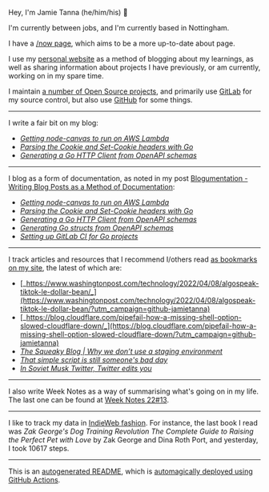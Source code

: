 Hey, I'm Jamie Tanna (he/him/his) 👋

I'm currently between jobs, and I'm currently based in Nottingham.

I have a [/now page](https://www.jvt.me/now/?utm_campaign=github-jamietanna), which aims to be a more up-to-date about page.

I use my [personal website](https://www.jvt.me/?utm_campaign=github-jamietanna) as a method of blogging about my learnings, as well as sharing information about projects I have previously, or am currently, working on in my spare time.

I maintain [a number of Open Source projects](https://www.jvt.me/open-source/?utm_campaign=github-jamietanna), and primarily use [GitLab](https://gitlab.com/jamietanna) for my source control, but also use [GitHub](https://github.com/jamietanna) for some things.

---

I write a fair bit on my blog:


- [_Getting node-canvas to run on AWS Lambda_](https://www.jvt.me/posts/2022/04/08/node-canvas-lambda/?utm_campaign=github-jamietanna)
- [_Parsing the Cookie and Set-Cookie headers with Go_](https://www.jvt.me/posts/2022/04/07/go-cookie-header/?utm_campaign=github-jamietanna)
- [_Generating a Go HTTP Client from OpenAPI schemas_](https://www.jvt.me/posts/2022/04/06/generate-go-client-openapi/?utm_campaign=github-jamietanna)

---

I blog as a form of documentation, as noted in my post [Blogumentation - Writing Blog Posts as a Method of Documentation](https://www.jvt.me/posts/2017/06/25/blogumentation/?utm_campaign=github-jamietanna):


- [_Getting node-canvas to run on AWS Lambda_](https://www.jvt.me/posts/2022/04/08/node-canvas-lambda/?utm_campaign=github-jamietanna)
- [_Parsing the Cookie and Set-Cookie headers with Go_](https://www.jvt.me/posts/2022/04/07/go-cookie-header/?utm_campaign=github-jamietanna)
- [_Generating a Go HTTP Client from OpenAPI schemas_](https://www.jvt.me/posts/2022/04/06/generate-go-client-openapi/?utm_campaign=github-jamietanna)
- [_Generating Go structs from OpenAPI schemas_](https://www.jvt.me/posts/2022/04/06/generate-go-struct-openapi/?utm_campaign=github-jamietanna)
- [_Setting up GitLab CI for Go projects_](https://www.jvt.me/posts/2022/04/06/go-gitlab-ci/?utm_campaign=github-jamietanna)

---

I track articles and resources that I recommend I/others read [as bookmarks on my site](https://www.jvt.me/kind/bookmarks/?utm_campaign=github-jamietanna), the latest of which are:


- [_https://www.washingtonpost.com/technology/2022/04/08/algospeak-tiktok-le-dollar-bean/_](https://www.washingtonpost.com/technology/2022/04/08/algospeak-tiktok-le-dollar-bean/?utm_campaign=github-jamietanna)
- [_https://blog.cloudflare.com/pipefail-how-a-missing-shell-option-slowed-cloudflare-down/_](https://blog.cloudflare.com/pipefail-how-a-missing-shell-option-slowed-cloudflare-down/?utm_campaign=github-jamietanna)
- [_The Squeaky Blog | Why we don’t use a staging environment_](https://squeaky.ai/blog/development/why-we-dont-use-a-staging-environment?utm_campaign=github-jamietanna)
- [_That simple script is still someone's bad day_](https://rachelbythebay.com/w/2022/04/05/pipe/?utm_campaign=github-jamietanna)
- [_In Soviet Musk Twitter, Twitter edits you_](http://www.kevinmarks.com/twittereditsyou.html?utm_campaign=github-jamietanna)

---

I also write Week Notes as a way of summarising what's going on in my life. The last one can be found at [Week Notes 22#13](https://www.jvt.me/week-notes/2022/13/?utm_campaign=github-jamietanna).

---

I like to track my data in [IndieWeb fashion](https://indieweb.org/why). For instance, the last book I read was _Zak George's Dog Training Revolution The Complete Guide to Raising the Perfect Pet with Love_ by Zak George and Dina Roth Port, and yesterday, I took 10617 steps.

---
This is an [autogenerated README](https://www.jvt.me/posts/2022/01/12/autogenerated-profile-readme/?utm_campaign=github-jamietanna), which is [automagically deployed using GitHub Actions](https://github.com/jamietanna/jamietanna/blob/main/.github/workflows/rebuild.yml).
